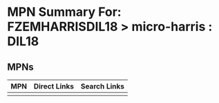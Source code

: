 



# MPN Summary For: FZEMHARRISDIL18 > micro-harris : DIL18

## MPNs
  

|MPN|Direct Links|Search Links|
| :--- | :--- | :--- |
||||
